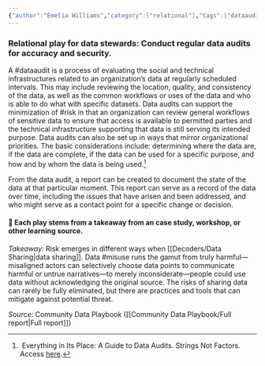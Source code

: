 ```yaml
---
{"author":"Emelia Williams","category":["relational"],"tags":["dataaudit","risk","sensitivedata","documentation"],"dg-publish":true,"permalink":"/plays/play-06-conduct-regular-data-audits-for-accuracy-and-security/","dgPassFrontmatter":true}
---
```


### **Relational play for data stewards: Conduct regular data audits for accuracy and security.** 
A #dataaudit is a process of evaluating the social and technical infrastructures related to an organization’s data at regularly scheduled intervals. This may include reviewing the location, quality, and consistency of the data, as well as the common workflows or uses of the data and who is able to do what with specific datasets. Data audits can support the minimization of #risk in that an organization can review general workflows of sensitive data to ensure that access is available to permitted parties and the technical infrastructure supporting that data is still serving its intended purpose. Data audits can also be set up in ways that mirror organizational priorities. The basic considerations include: determining where the data are, if the data are complete, if the data can be used for a specific purpose, and how and by whom the data is being used.[^1] 


From the data audit, a report can be created to document the state of the data at that particular moment. This report can serve as a record of the data over time, including the issues that have arisen and been addressed, and who might serve as a contact point for a specific change or decision.



#### 🌱 Each play stems from a takeaway from an case study, workshop, or other learning source. 

*Takeaway:* Risk emerges in different ways when [[Decoders/Data Sharing\|data sharing]]. 
Data #misuse runs the gamut from truly harmful—misaligned actors can selectively choose data points to communicate harmful or untrue narratives—to merely inconsiderate—people could use data without acknowledging the original source. The risks of sharing data can rarely be fully eliminated, but there are practices and tools that can mitigate against potential threat.

*Source:* Community Data Playbook ([[Community Data Playbook/Full report\|Full report]])



[^1]:  Everything in Its Place: A Guide to Data Audits. Strings Not Factors. Access [here](https://www.teaguehenry.com/strings-not-factors/2021/10/17/everything-in-its-place-a-guide-to-data-audits).

